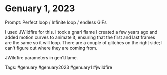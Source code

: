 # Genuary 1, 2023
Prompt: Perfect loop / Infinite loop / endless GIFs

I used JWildfire for this. I took a gnarl flame I created a few years ago and added motion curves to animate it, ensuring that the first and last frames are the same so it will loop. There are a couple of glitches on the right side; I can't figure out where they are coming from.

JWildfire parameters in gen1.flame.

Tags: #genuary #genuary2023 #genuary1 #jwildfire
